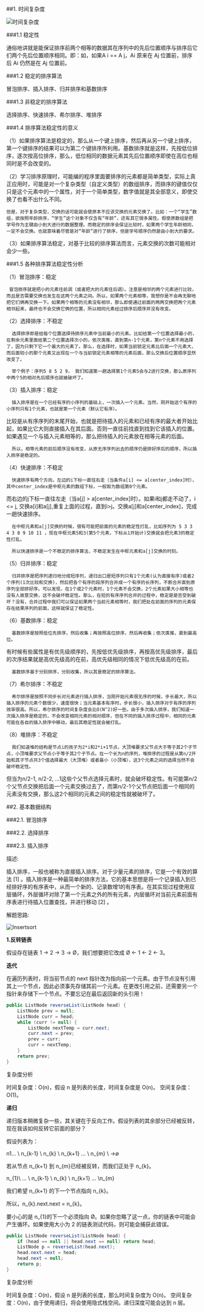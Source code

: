 ##1. 时间复杂度

![时间复杂度](doc/img/timeComplexityChart.jpg)

###1.1 稳定性

通俗地讲就是能保证排序前两个相等的数据其在序列中的先后位置顺序与排序后它们两个先后位置顺序相同。即：如，如果A i == A j，Ai 原来在 Aj 位置前，排序后 Ai  仍然是在 Aj 位置前。

###1.2 稳定的排序算法

冒泡排序、插入排序、归并排序和基数排序

###1.3 非稳定的排序算法

选择排序、快速排序、希尔排序、堆排序

###1.4 排序算法稳定性的意义

（1）如果排序算法是稳定的，那么从一个键上排序，然后再从另一个键上排序，第一个键排序的结果可以为第二个键排序所利用。基数排序就是这样，先按低位排序，逐次按高位排序，那么，低位相同的数据元素其先后位置顺序即使在高位也相同时是不会改变的。

（2）学习排序原理时，可能编的程序里面要排序的元素都是简单类型，实际上真正应用时，可能是对一个复杂类型（自定义类型）的数组排序，而排序的键值仅仅只是这个元素中的一个属性，对于一个简单类型，数字值就是其全部意义，即使交换了也看不出什么不同。

    但是，对于复杂类型，交换的话可能就会使原本不应该交换的元素交换了。比如：一个“学生”数组，欲按照年龄排序，“学生”这个对象不仅含有“年龄”，还有其它很多属性。假使原数组是把学号作为主键由小到大进行的数据整理。而稳定的排序会保证比较时，如果两个学生年龄相同，一定不会交换。也就意味着尽管是对“年龄”进行了排序，但是学号顺序仍然是由小到大的要求。

（3）如果排序算法稳定，对基于比较的排序算法而言，元素交换的次数可能相对会少一些。 

###1.5 各种排序算法稳定性分析

（1）冒泡排序：稳定

     冒泡排序就是把小的元素往前调（或者把大的元素往后调）。注意是相邻的两个元素进行比较，而且是否需要交换也发生在这两个元素之间。所以，如果两个元素相等，我想你是不会再无聊地把它们俩再交换一下。如果两个相等的元素没有相邻，那么即使通过前面的两两交换把两个元素相邻起来，最终也不会交换它俩的位置，所以相同元素经过排序后顺序并没有改变。

（2）选择排序：不稳定

      选择排序即是给每个位置选择待排序元素中当前最小的元素。比如给第一个位置选择最小的，在剩余元素里面给第二个位置选择次小的，依次类推，直到第n-1个元素，第n个元素不用选择了，因为只剩下它一个最大的元素了。那么，在选择时，如果当前锁定元素比后面一个元素大，而后面较小的那个元素又出现在一个与当前锁定元素相等的元素后面，那么交换后位置顺序显然改变了。

      举个例子：序列5 8 5 2 9， 我们知道第一趟选择第1个元素5会与2进行交换，那么原序列中两个5的相对先后顺序也就被破坏了。 

（3）插入排序：稳定

      插入排序是在一个已经有序的小序列的基础上，一次插入一个元素。当然，刚开始这个有序的小序列只有1个元素，也就是第一个元素（默认它有序）。

比较是从有序序列的末尾开始，也就是把待插入的元素和已经有序的最大者开始比起，如果比它大则直接插入在其后面。否则一直往前找直到找到它该插入的位置。如果遇见一个与插入元素相等的，那么把待插入的元素放在相等元素的后面。

      所以，相等元素的前后顺序没有改变，从原无序序列出去的顺序仍是排好序后的顺序，所以插入排序是稳定的。 

（4）快速排序：不稳定

      快速排序有两个方向，左边的i下标一直往右走（当条件a[i] <= a[center_index]时），其中center_index是中枢元素的数组下标，一般取为数组第0个元素。

而右边的j下标一直往左走（当a[j] > a[center_index]时）。如果i和j都走不动了，i <= j, 交换a[i]和a[j],重复上面的过程，直到i>j。交换a[j]和a[center_index]，完成一趟快速排序。

      在中枢元素和a[j]交换的时候，很有可能把前面的元素的稳定性打乱，比如序列为 5 3 3 4 3 8 9 10 11 ，现在中枢元素5和3(第5个元素，下标从1开始计)交换就会把元素3的稳定性打乱。

      所以快速排序是一个不稳定的排序算法，不稳定发生在中枢元素和a[j]交换的时刻。 

（5）归并排序：稳定

      归并排序是把序列递归地分成短序列，递归出口是短序列只有1个元素(认为直接有序)或者2个序列(1次比较和交换)，然后把各个有序的段序列合并成一个有序的长序列，不断合并直到原序列全部排好序。可以发现，在1个或2个元素时，1个元素不会交换，2个元素如果大小相等也没有人故意交换，这不会破坏稳定性。那么，在短的有序序列合并的过程中，稳定是是否受到破坏？没有，合并过程中我们可以保证如果两个当前元素相等时，我们把处在前面的序列的元素保存在结果序列的前面，这样就保证了稳定性。 

（6）基数排序：稳定

      基数排序是按照低位先排序，然后收集；再按照高位排序，然后再收集；依次类推，直到最高位。

有时候有些属性是有优先级顺序的，先按低优先级排序，再按高优先级排序，最后的次序结果就是高优先级高的在前，高优先级相同的情况下低优先级高的在前。

      基数排序基于分别排序，分别收集，所以其是稳定的排序算法。

（7）希尔排序：不稳定

      希尔排序是按照不同步长对元素进行插入排序，当刚开始元素很无序的时候，步长最大，所以插入排序的元素个数很少，速度很快；当元素基本有序时，步长很小，插入排序对于有序的序列效率很高。所以，希尔排序的时间复杂度会比O(N^2)好一些。由于多次插入排序，我们知道一次插入排序是稳定的，不会改变相同元素的相对顺序，但在不同的插入排序过程中，相同的元素可能在各自的插入排序中移动，最后其稳定性就会被打乱。

（8）堆排序：不稳定

      我们知道堆的结构是节点i的孩子为2*i和2*i+1节点，大顶堆要求父节点大于等于其2个子节点，小顶堆要求父节点小于等于其2个子节点。在一个长为n的序列，堆排序的过程是从第n/2开始和其子节点共3个值选择最大（大顶堆）或者最小（小顶堆），这3个元素之间的选择当然不会破坏稳定性。

但当为n/2-1, n/2-2, ...1这些个父节点选择元素时，就会破坏稳定性。有可能第n/2个父节点交换把后面一个元素交换过去了，而第n/2-1个父节点把后面一个相同的元素没有交换，那么这2个相同的元素之间的稳定性就被破坏了。

##2. 基本数据结构

###2.1. 冒泡排序

###2.2. 选择排序

###2.3. 插入排序

描述:

插入排序，一般也被称为直接插入排序。对于少量元素的排序，它是一个有效的算法 [1]  。插入排序是一种最简单的排序方法，它的基本思想是将一个记录插入到已经排好序的有序表中，从而一个新的、记录数增1的有序表。在其实现过程使用双层循环，外层循环对除了第一个元素之外的所有元素，内层循环对当前元素前面有序表进行待插入位置查找，并进行移动 [2]  。

解题思路:

![Insertsort](doc/img/insertsort.png)

**1.反转链表**

假设存在链表 1 → 2 → 3 → Ø，我们想要把它改成 Ø ← 1 ← 2
← 3。 

**迭代**

在遍历列表时，将当前节点的 next
指针改为指向前一个元素。由于节点没有引用其上一个节点，因此必须事先存储其前一个元素。在更改引用之前，还需要另一个指针来存储下一个节点。不要忘记在最后返回新的头引用！
```java
public ListNode reverseList(ListNode head) {
    ListNode prev = null;
    ListNode curr = head;
    while (curr != null) {
        ListNode nextTemp = curr.next;
        curr.next = prev;
        prev = curr;
        curr = nextTemp;
    }
    return prev;
}
``` 

复杂度分析 

时间复杂度：O(n)，假设 n 是列表的长度，时间复杂度是 O(n)。
空间复杂度：O(1)。


**递归**

递归版本稍微复杂一些，其关键在于反向工作。假设列表的其余部分已经被反转，现在我该如何反转它前面的部分？

假设列表为：

n1\... \ n_{k-1} \ n_{k} \ n_{k+1} \... \ n_{m} \ →∅

若从节点 n_{k+1} 到 n_{m}已经被反转，而我们正处于 n_{k}。

n_{1}\ ... \ n_{k-1} \ n_{k} \ n_{k+1} \... \n_{m}

我们希望 n_{k+1}​ 的下一个节点指向 n_{k}。

所以，n_{k}.next.next = n_{k}。

要小心的是 n_{1}的下一个必须指向
Ø。如果你忽略了这一点，你的链表中可能会产生循环。如果使用大小为 2
的链表测试代码，则可能会捕获此错误。

```java
public ListNode reverseList(ListNode head) {
    if (head == null || head.next == null) return head;
    ListNode p = reverseList(head.next);
    head.next.next = head;
    head.next = null;
    return p;
}
```
复杂度分析

时间复杂度：O(n)，假设 n 是列表的长度，那么时间复杂度为 O(n)。
空间复杂度：O(n)，由于使用递归，将会使用隐式栈空间。递归深度可能会达到 n
层。
